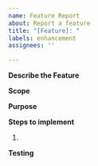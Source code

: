 ```yaml
---
name: Feature Report
about: Report a feature
title: "[Feature]: "
labels: enhancement
assignees: ''

---
```


**Describe the Feature** 

**Scope**


**Purpose** 


**Steps to implement**

1. 

**Testing**
